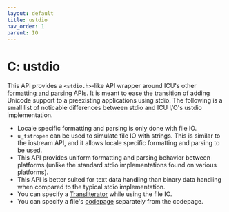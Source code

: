 ```yaml
---
layout: default
title: ustdio
nav_order: 1
parent: IO
---
```

<!--
© 2020 and later: Unicode, Inc. and others.
License & terms of use: http://www.unicode.org/copyright.html
-->

# C: ustdio

This API provides a `<stdio.h>`-like API wrapper around ICU's other [formatting
and parsing](../formatparse/index.md) APIs. It is meant to ease the transition of adding
Unicode support to a preexisting applications using stdio. The following is a
small list of noticable differences between stdio and ICU I/O's ustdio
implementation.

*   Locale specific formatting and parsing is only done with file IO.
*   `u_fstropen` can be used to simulate file IO with strings. This is similar
    to the iostream API, and it allows locale specific formatting and parsing to
    be used.
*   This API provides uniform formatting and parsing behavior between platforms
    (unlike the standard stdio implementations found on various platforms).
*   This API is better suited for text data handling than binary data handling
    when compared to the typical stdio implementation.
*   You can specify a [Transliterator](../transforms/index.md) while using the
    file IO.
*   You can specify a file's [codepage](../conversion/converters.md) separately
    from the codepage.
